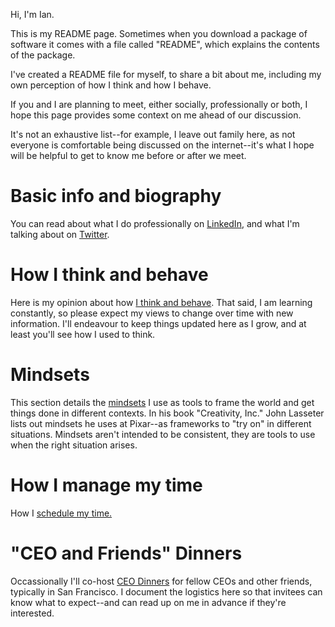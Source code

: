 Hi, I'm Ian. 

This is my README page. Sometimes when you download a package of software it comes with a file called "README", which explains the contents of the package. 

I've created a README file for myself, to share a bit about me, including my own perception of how I think and how I behave. 

If you and I are planning to meet, either socially, professionally or both, I hope this page provides some context on me ahead of our discussion. 

It's not an exhaustive list--for example, I leave out family here, as not everyone is comfortable being discussed on the internet--it's what I hope will be helpful to get to know me before or after we meet. 

# Basic info and biography

You can read about what I do professionally on [LinkedIn](https://www.linkedin.com/in/iantien/), and what I'm talking about on [Twitter](https://twitter.com/iantien). 

# How I think and behave 

Here is my opinion about how [I think and behave](how_i_think). That said, I am learning constantly, so please expect my views to change over time with new information. I'll endeavour to keep things updated here as I grow, and at least you'll see how I used to think. 

# Mindsets

This section details the [mindsets](mindsets) I use as tools to frame the world and get things done in different contexts. In his book "Creativity, Inc." John Lasseter lists out mindsets he uses at Pixar--as frameworks to "try on" in different situations. Mindsets aren't intended to be consistent, they are tools to use when the right situation arises. 

# How I manage my time 

How I [schedule my time.](https://github.com/it33/readme/blob/master/docs/calendar.md)  

# "CEO and Friends" Dinners

Occassionally I'll co-host [CEO Dinners](ceo_dinners) for fellow CEOs and other friends, typically in San Francisco. I document the logistics here so that invitees can know what to expect--and can read up on me in advance if they're interested.  
